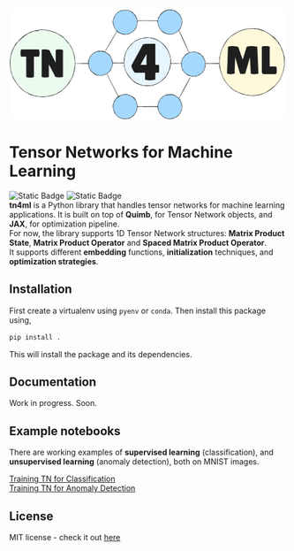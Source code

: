 <img src="docs/_static/logo.png" position="center" alt="logo" width="500" height="200">

# Tensor Networks for Machine Learning
![Static Badge](https://img.shields.io/badge/tests-passing-blue)
![Static Badge](https://img.shields.io/badge/docs-passing-green)<br>
**tn4ml** is a Python library that handles tensor networks for machine learning applications. It is built on top of **Quimb**, for Tensor Network objects, and **JAX**, for optimization pipeline.<br>
For now, the library supports 1D Tensor Network structures: **Matrix Product State**, **Matrix Product Operator** and **Spaced Matrix Product Operator**.<br>
It supports different **embedding** functions, **initialization** techniques, and **optimization strategies**.<br>

## Installation

First create a virtualenv using `pyenv` or `conda`. Then install this package using,
```bash
pip install .
```

This will install the package and its dependencies.

## Documentation
Work in progress. Soon.

## Example notebooks
There are working examples of **supervised learning** (classification), and **unsupervised learning** (anomaly detection), both on MNIST images.<br>

[Training TN for Classification](docs/source/notebooks/mnist_classification.ipynb)<br>
[Training TN for Anomaly Detection](docs/source/notebooks/mnist_ad.ipynb)

## License
MIT license - check it out [here](LICENSE)